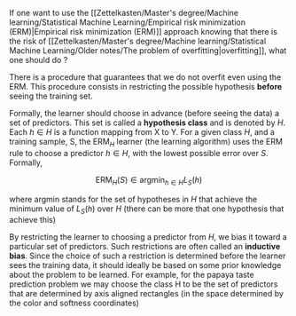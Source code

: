 If one want to use the [[Zettelkasten/Master's degree/Machine learning/Statistical Machine Learning/Empirical risk minimization (ERM)|Empirical risk minimization (ERM)]] approach knowing that there is the risk of [[Zettelkasten/Master's degree/Machine learning/Statistical Machine Learning/Older notes/The problem of overfitting|overfitting]], what one should do ?

There is a procedure that guarantees that we do not overfit even using the ERM.
This procedure consists in restricting the possible hypothesis **before** seeing the training set.

Formally, the learner should choose in advance (before seeing the data) a set of predictors. This set is called a **hypothesis class** and is denoted by $H$. Each $h \in H$ is a function mapping from X to Y. For a given class $H$, and a training sample, S, the $\text{ERM}_H$ learner (the learning algorithm) uses the ERM rule to choose a predictor $h \in H$, with the lowest possible error over $S$. Formally,

$$ \text{ERM}_H (S) \in \text{argmin}_{h\in H}L_{S}(h)$$

where argmin stands for the set of hypotheses in $H$ that achieve the minimum value of $L_S (h)$ over $H$ (there can be more that one hypothesis that achieve this)

By restricting the learner to choosing a predictor from $H$, we bias it toward a particular set of predictors. Such restrictions are often called an **inductive bias**. Since the choice of such a restriction is determined before the learner sees the training data, it should ideally be based on some prior knowledge about the problem to be learned. 
	For example, for the papaya taste prediction problem we may choose the class H to be the set of predictors that are determined by axis aligned rectangles (in the space determined by the color and softness coordinates)

